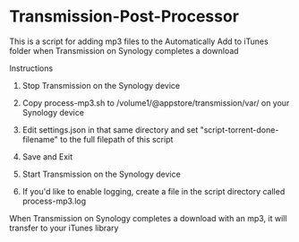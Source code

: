 # Transmission-Post-Processor

This is a script for adding mp3 files to the Automatically Add to iTunes folder when Transmission on Synology completes a download

Instructions


1. Stop Transmission on the Synology device

2. Copy process-mp3.sh to /volume1/@appstore/transmission/var/ on your Synology device

3. Edit settings.json in that same directory and set "script-torrent-done-filename" to the full filepath of this script

4. Save and Exit

5. Start Transmission on the Synology device

6. If you'd like to enable logging, create a file in the script directory called process-mp3.log

When Transmission on Synology completes a download with an mp3, it will transfer to your iTunes library
